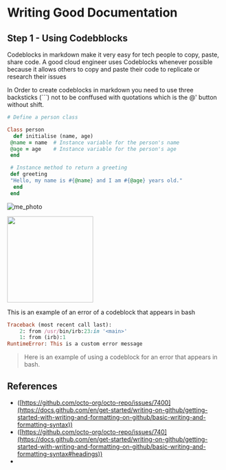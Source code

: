 # Writing Good Documentation

## Step 1 - Using Codebblocks


Codeblocks in markdown make it very easy for tech people to copy, paste, share code.
A good cloud engineer uses Codeblocks whenever possible because it allows others to copy and paste their code to replicate or research their issues



In Order to create codeblocks in markdown you need to use three backsticks (```) not to be conffused with quotations which is the @' button without shift. 

``` ruby
# Define a person class

Class person
  def initialise (name, age)
 @name = name  # Instance variable for the person's name
 @age = age    # Instance variable for the person's age
 end

 # Instance method to return a greeting
 def greeting
 "Hello, my name is #{@name} and I am #{@age} years old."
  end
 end
```
![me_photo](https://github.com/user-attachments/assets/b7c6159d-eee6-477b-a235-62187fb86e10)

<img width="200px" src="https://github.com/user-attachments/assets/b7c6159d-eee6-477b-a235-62187fb86e10" />

This is an example of an error of a codeblock that appears in bash

``` ruby
Traceback (most recent call last):
    2: from /usr/bin/irb:23:in '<main>'
    1: from (irb):1
RuntimeError: This is a custom error message
```

> Here is an example of using a codeblock for an error that appears in bash.

## References

- ([https://github.com/octo-org/octo-repo/issues/7400](https://docs.github.com/en/get-started/writing-on-github/getting-started-with-writing-and-formatting-on-github/basic-writing-and-formatting-syntax))
- ([https://github.com/octo-org/octo-repo/issues/740](https://docs.github.com/en/get-started/writing-on-github/getting-started-with-writing-and-formatting-on-github/basic-writing-and-formatting-syntax#headings))
- [](https://docs.github.com/en/get-started/writing-on-github/getting-started-with-writing-and-formatting-on-github/basic-writing-and-formatting-syntax#images)

